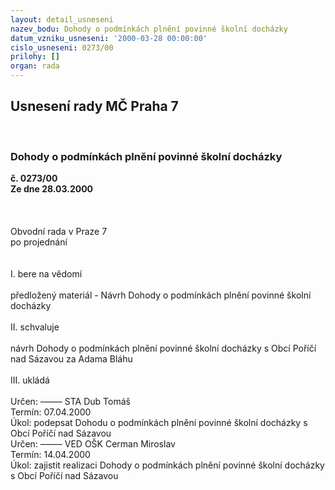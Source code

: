 ```yaml
---
layout: detail_usneseni
nazev_bodu: Dohody o podmínkách plnění povinné školní docházky
datum_vzniku_usneseni: '2000-03-28 00:00:00'
cislo_usneseni: 0273/00
prilohy: []
organ: rada
---
```

<div id="ucUsn_pList" class="usn">
	<span><h2>Usnesení rady MČ Praha 7 </h2>
<br></span><div class="standBody">
<span><h3>Dohody o podmínkách plnění povinné školní docházky</h3></span><div class="center">
		<strong>č. 0273/00</strong><br>
	</div>
<div class="center">
		<strong>Ze dne 28.03.2000</strong><br><br>
	</div>
<br><br>Obvodní rada v Praze 7<br>po projednání<br><br><br>I.	bere na vědomí<br><br> předložený materiál - Návrh Dohody o podmínkách plnění povinné školní docházky<br><br>II.	schvaluje <br><br>návrh Dohody o podmínkách plnění povinné školní docházky s Obcí Poříčí nad Sázavou za Adama Bláhu<br><br>III.	ukládá <br><br> Určen:	–––––	STA Dub Tomáš<br>Termín: 07.04.2000<br>Úkol:	podepsat Dohodu o podmínkách plnění povinné školní docházky s Obcí Poříčí nad Sázavou <br>  Určen:	–––––	VED OŠK Cerman Miroslav<br>Termín: 14.04.2000<br>Úkol:	zajistit realizaci Dohody o podmínkách plnění povinné školní docházky s Obcí Poříčí nad Sázavou<br> <br> <br>
</div>
</div>